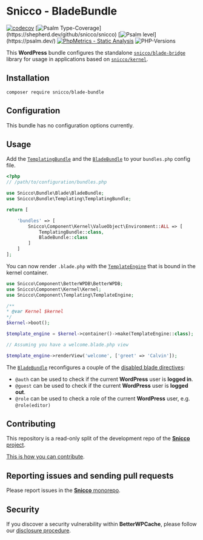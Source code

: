 # Snicco - BladeBundle

[![codecov](https://img.shields.io/badge/Coverage-100%25-success
)](https://codecov.io/gh/snicco/snicco)
[![Psalm Type-Coverage](https://shepherd.dev/github/snicco/snicco/coverage.svg?)](https://shepherd.dev/github/snicco/snicco)
[![Psalm level](https://shepherd.dev/github/snicco/snicco/level.svg?)](https://psalm.dev/)
[![PhpMetrics - Static Analysis](https://img.shields.io/badge/PhpMetrics-Static_Analysis-2ea44f)](https://snicco.github.io/snicco/phpmetrics/BladeBundle/index.html)
![PHP-Versions](https://img.shields.io/badge/PHP-%5E7.4%7C%5E8.0%7C%5E8.1-blue)

This **WordPress** bundle configures the standalone [`snicco/blade-bridge`](https://github.com/snicco/blade-bridge) library for usage in applications based on [`snicco/kernel`](https://github.com/snicco/kernel).

## Installation

```shell
composer require snicco/blade-bundle
```

## Configuration

This bundle has no configuration options currently.

## Usage

Add the [`TemplatingBundle`](https://github.com/snicco/templating-bundle) and the [`BladeBundle`](src/BladeBundle.php) to your `bundles.php`
config file.

```php
<?php
// /path/to/configuration/bundles.php

use Snicco\Bundle\Blade\BladeBundle;
use Snicco\Bundle\Templating\TemplatingBundle;

return [

    'bundles' => [
        Snicco\Component\Kernel\ValueObject\Environment::ALL => [
            TemplatingBundle::class,
            BladeBundle::class
        ]
    ]
];

```

You can now render `.blade.php` with the [`TemplateEngine`](https://github.com/snicco/templating#usage) that is bound in the kernel container.

```php
use Snicco\Component\BetterWPDB\BetterWPDB;
use Snicco\Component\Kernel\Kernel;
use Snicco\Component\Templating\TemplateEngine;

/**
* @var Kernel $kernel
*/
$kernel->boot();

$template_engine = $kernel->container()->make(TemplateEngine::class);

// Assuming you have a welcome.blade.php view

$template_engine->renderView('welcome', ['greet' => 'Calvin']);
```

The [`BladeBundle`](src/BladeBundle.php) reconfigures a couple of the [disabled blade directives](https://github.com/snicco/blade-bridge#blade-features):

- `@auth` can be used to check if the current **WordPress** user is **logged in**.
- `@guest` can be used to check if the current **WordPress** user is **logged out**.
- `@role` can be used to check a role of the current **WordPress** user, e.g. `@role(editor)`

## Contributing

This repository is a read-only split of the development repo of the [**Snicco** project](https://github.com/snicco/snicco).

[This is how you can contribute](https://github.com/snicco/snicco/blob/master/CONTRIBUTING.md).

## Reporting issues and sending pull requests

Please report issues in the
[**Snicco** monorepo](https://github.com/snicco/snicco/blob/master/CONTRIBUTING.md##using-the-issue-tracker).

## Security

If you discover a security vulnerability within **BetterWPCache**, please follow
our [disclosure procedure](https://github.com/snicco/snicco/blob/master/SECURITY.md).
